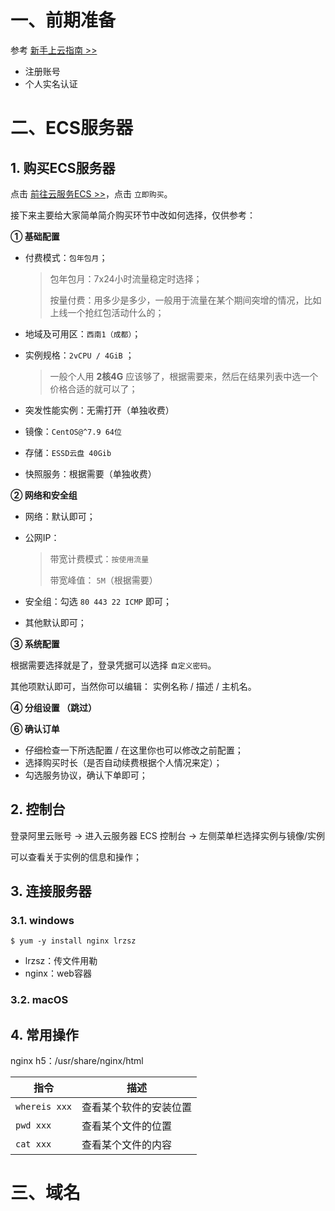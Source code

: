 

# 一、前期准备

参考 [新手上云指南 >>](https://help.aliyun.com/product/47310.html)

- 注册账号
- 个人实名认证

# 二、ECS服务器

## 1. 购买ECS服务器

点击 [前往云服务ECS >>](https://cn.aliyun.com/product/ecs)，点击 `立即购买`。

接下来主要给大家简单简介购买环节中改如何选择，仅供参考：



**① 基础配置**

- 付费模式：`包年包月`；

  > 包年包月：7x24小时流量稳定时选择；
  >
  > 按量付费：用多少是多少，一般用于流量在某个期间突增的情况，比如上线一个抢红包活动什么的；

- 地域及可用区：`西南1（成都）`；

- 实例规格：`2vCPU / 4GiB` ；

  > 一般个人用 **2核4G** 应该够了，根据需要来，然后在结果列表中选一个价格合适的就可以了；

- 突发性能实例：无需打开（单独收费）

- 镜像：`CentOS@^7.9 64位` 

- 存储：`ESSD云盘 40Gib`

- 快照服务：根据需要（单独收费）



**② 网络和安全组**

- 网络：默认即可；

- 公网IP：

  > 带宽计费模式：`按使用流量`
  >
  > 带宽峰值： `5M`（根据需要）

- 安全组：勾选 `80 443 22 ICMP` 即可；
- 其他默认即可；



**③ 系统配置**

根据需要选择就是了，登录凭据可以选择 `自定义密码`。

其他项默认即可，当然你可以编辑： 实例名称 / 描述 / 主机名。



**④ 分组设置 （跳过）**



**⑥ 确认订单**

- 仔细检查一下所选配置 / 在这里你也可以修改之前配置；
- 选择购买时长（是否自动续费根据个人情况来定）；
- 勾选服务协议，确认下单即可；

## 2. 控制台

登录阿里云账号 -> 进入云服务器 ECS 控制台 -> 左侧菜单栏选择实例与镜像/实例

可以查看关于实例的信息和操作； 

## 3. 连接服务器

### 3.1. windows

```shell
$ yum -y install nginx lrzsz
```

-  lrzsz：传文件用勒
-  nginx：web容器

### 3.2. macOS

## 4. 常用操作

nginx h5：/usr/share/nginx/html

| 指令          | 描述                   |
| ------------- | ---------------------- |
| `whereis xxx` | 查看某个软件的安装位置 |
| `pwd xxx`     | 查看某个文件的位置     |
| `cat xxx`     | 查看某个文件的内容     |



# 三、域名



